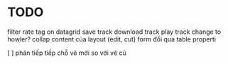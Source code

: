 
# TODO
filter rate
tag on datagrid
save track
download track
play track
change to howler?
collap content của layout (edit, cut)
form đổi qua table properti

[ ] phân tiếp tiếp chỗ vẽ mới so với vẽ cũ
